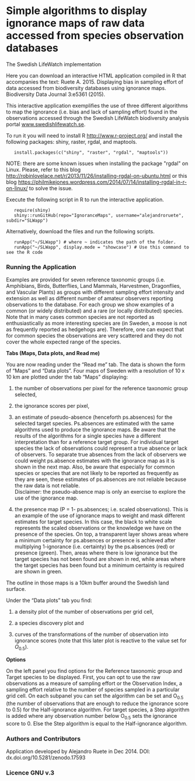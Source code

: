 Simple algorithms to display ignorance maps of raw data accessed from species observation databases
=======================================================================================================================
The Swedish LifeWatch implementation


Here you can download an interactive HTML application compiled in R that accompanies the text:
Ruete A. 2015. Displaying bias in sampling effort of data accessed from biodiversity databases using ignorance maps. Biodiversity Data Journal 3:e5361 (2015).

This interactive application exemplifies the use of three different algorithms to map the ignorance (i.e. bias and lack of sampling effort) found in the observations accessed through the Swedish LifeWatch biodiversity analysis portal <a href="http://www.swedishlifewatch.se">www.swedishlifewatch.se</a>.

To run it you will need to install R <http://www.r-project.org/> and install the following packages: shiny, raster, rgdal, and maptools.

       install.packages(c("shiny", "raster", "rgdal", "maptools"))

NOTE: there are some known issues when installing the package "rgdal" on Linux.
Please, refer to this blog <http://robinlovelace.net/r/2013/11/26/installing-rgdal-on-ubuntu.html>  or this blog <https://philmikejones.wordpress.com/2014/07/14/installing-rgdal-in-r-on-linux/> to solve the issue.

Execute the following script in R to run the interactive application.

       require(shiny)
       shiny::runGitHub(repo="IgnoranceMaps", username="alejandroruete", subdir="SLWapp")

Alternatively, download the files and run the following scripts.

       runApp("~/SLWapp") # where ~ indicates the path of the folder.
       runApp("~/SLWapp", display.mode = "showcase") # Use this command to see the R code


### Running the Application
Examples are provided for seven reference taxonomic groups (i.e. Amphibians, Birds, Butterflies, Land Mammals, Harvestmen, Dragonflies, and Vascular Plants) as groups with different sampling effort intensity and extension as well as different number of amateur observers reporting observations to the database. For each group we show examples of a common (or widely distributed) and a rare (or locally distributed) species. Note that in many cases common species are not reported as enthusiastically as more interesting species are (in Sweden, a moose is not as frequently reported as hedgehogs are). Therefore, one can expect that for common species the observations are very scattered and they do not cover the whole expected range of the species.

<b>Tabs (Maps, Data plots, and Read me)</b>

You are now reading under the &ldquo;Read me&rdquo; tab. The data is shown the form of &ldquo;Maps&rdquo; and &ldquo;Data plots&rdquo;. Four maps of Sweden with a resolution of 10 x 10 km are plotted under the tab &ldquo;Maps&rdquo; displaying:

1) the number of observations per pixel for the reference taxonomic group selected,

2) the ignorance scores per pixel,

3) an estimate of pseudo-absence (henceforth ps.absences) for the selected target species. Ps.absences are estimated with the same algorithms used to produce the ignorance maps. Be aware that the results of the algorithms for a single species have a different interpretation than for a reference target group. For individual target species the lack of observations could represent a true absence or lack of observers. To separate true absences from the lack of observers we could weight ps.absence estimates with the ignorance map as it is shown in the next map. Also, be aware that especially for common species or species that are not likely to be reported as frequently as they are seen, these estimates of ps.absences are not reliable because the raw data is not reliable. 
<br>Disclaimer: the pseudo-absence map is only an exercise to explore the use of the ignorance map.</br>

4) the presence map (P = 1- ps.absences; i.e. scaled observations). This is an example of the use of ignorance maps to weight and mask different estimates for target species. In this case, the black to white scale represents the scaled observations or the knowledge we have on the presence of the species. On top, a transparent layer shows areas where a minimum certainty for ps.absences or presence is achieved after multiplying 1-ignorance (i.e. certainty) by the ps.absences (red) or presence (green). Then, areas where there is low ignorance but the target species has not been found are shown in red, while areas where the target species has been found but a minimum certainty is required are shown in green.

The outline in those maps is a 10km buffer around the Swedish land surface.

Under the &ldquo;Data plots&rdquo; tab you find:

1) a density plot of the number of observations per
grid cell,

2) a species discovery plot and

3) curves of the transformations of the number of observation into ignorance scores (note that
this later plot is reactive to the value set for <i>O</i><sub>0.5</sub>).

<b>Options</b>

On the left panel you find options for the Reference taxonomic group and Target species to be displayed. First, you can opt to use the raw observations as a measure of sampling effort or the Observation Index, a sampling effort relative to the number of species sampled in a particular grid cell. On each subpanel you can set the algorithm can be set and O<sub>0.5</sub> (the number of observations that are enough to reduce the ignorance score to 0.5) for the Half-ignorance algorithm. For target species, a Step algorithm is added where any observation number below O<sub>0.5</sub> sets the ignorance score to
0. Else the Step algorithm is equal to the Half-ignorance algorithm.

### Authors and Contributors
Application developed by Alejandro Ruete in Dec 2014.
DOI: dx.doi.org/10.5281/zenodo.17593
### Licence GNU v.3
